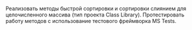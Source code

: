 Реализовать методы быстрой сортировки и сортировки слиянием для целочисленного массива (тип проекта Class Library). 
Протестировать работу методов с использование тестового фреймворка MS Tests.
